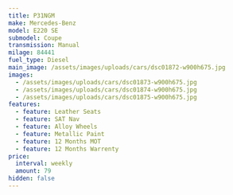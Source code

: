 ```yaml
---
title: P31NGM
make: Mercedes-Benz
model: E220 SE
submodel: Coupe
transmission: Manual
milage: 84441
fuel_type: Diesel
main_image: /assets/images/uploads/cars/dsc01872-w900h675.jpg
images:
  - /assets/images/uploads/cars/dsc01873-w900h675.jpg
  - /assets/images/uploads/cars/dsc01874-w900h675.jpg
  - /assets/images/uploads/cars/dsc01875-w900h675.jpg
features:
  - feature: Leather Seats
  - feature: SAT Nav
  - feature: Alloy Wheels
  - feature: Metallic Paint
  - feature: 12 Months MOT
  - feature: 12 Months Warrenty
price:
  interval: weekly
  amount: 79
hidden: false
---
```

